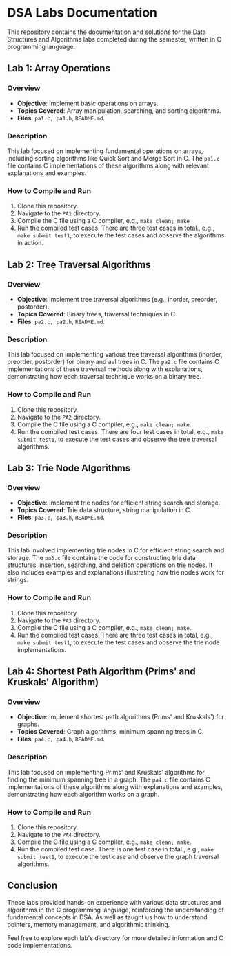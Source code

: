 # DSA Labs Documentation

This repository contains the documentation and solutions for the Data Structures and Algorithms labs completed during the semester, written in C programming language.

## Lab 1: Array Operations

### Overview
- **Objective**: Implement basic operations on arrays.
- **Topics Covered**: Array manipulation, searching, and sorting algorithms.
- **Files**: `pa1.c, pa1.h`, `README.md`.

### Description
This lab focused on implementing fundamental operations on arrays, including sorting algorithms like Quick Sort and Merge Sort in C. The `pa1.c` file contains C implementations of these algorithms along with relevant explanations and examples.

### How to Compile and Run
1. Clone this repository.
2. Navigate to the `PA1` directory.
3. Compile the C file using a C compiler, e.g., `make clean; make`
4. Run the compiled test cases. There are three test cases in total., e.g., `make submit test1`, to execute the test cases and observe the algorithms in action.

## Lab 2: Tree Traversal Algorithms

### Overview
- **Objective**: Implement tree traversal algorithms (e.g., inorder, preorder, postorder).
- **Topics Covered**: Binary trees, traversal techniques in C.
- **Files**: `pa2.c, pa2.h`, `README.md`.

### Description
This lab focused on implementing various tree traversal algorithms (inorder, preorder, postorder) for binary and avl trees in C. The `pa2.c` file contains C implementations of these traversal methods along with explanations, demonstrating how each traversal technique works on a binary tree.

### How to Compile and Run
1. Clone this repository.
2. Navigate to the `PA2` directory.
3. Compile the C file using a C compiler, e.g., `make clean; make`.
4. Run the compiled test cases. There are four test cases in total, e.g., `make submit test1`, to execute the test cases and observe the tree traversal algorithms.

## Lab 3: Trie Node Algorithms

### Overview
- **Objective**: Implement trie nodes for efficient string search and storage.
- **Topics Covered**: Trie data structure, string manipulation in C.
- **Files**: `pa3.c, pa3.h`, `README.md`.

### Description
This lab involved implementing trie nodes in C for efficient string search and storage. The `pa3.c` file contains the code for constructing trie data structures, insertion, searching, and deletion operations on trie nodes. It also includes examples and explanations illustrating how trie nodes work for strings.

### How to Compile and Run
1. Clone this repository.
2. Navigate to the `PA3` directory.
3. Compile the C file using a C compiler, e.g., `make clean; make`.
4. Run the compiled test cases. There are three test cases in total, e.g., `make submit test1`, to execute the test cases and observe the trie node implementations.


## Lab 4: Shortest Path Algorithm (Prims' and Kruskals' Algorithm)

### Overview
- **Objective**: Implement shortest path algorithms (Prims' and Kruskals') for graphs.
- **Topics Covered**: Graph algorithms, minimum spanning trees in C.
- **Files**: `pa4.c, pa4.h`, `README.md`.

### Description
This lab focused on implementing Prims' and Kruskals' algorithms for finding the minimum spanning tree in a graph. The `pa4.c` file contains C implementations of these algorithms along with explanations and examples, demonstrating how each algorithm works on a graph.

### How to Compile and Run
1. Clone this repository.
2. Navigate to the `PA4` directory.
3. Compile the C file using a C compiler, e.g., `make clean; make`.
4. Run the compiled test case. There is one test case in total., e.g., `make submit test1`, to execute the test case and observe the graph traversal algorithms.

## Conclusion
These labs provided hands-on experience with various data structures and algorithms in the C programming language, reinforcing the understanding of fundamental concepts in DSA. As well as taught us how to understand pointers, memory management, and algorithmic thinking.

Feel free to explore each lab's directory for more detailed information and C code implementations.
